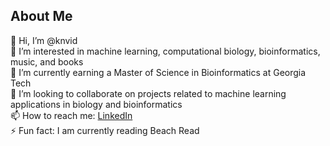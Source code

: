 ## About Me
👋 Hi, I’m @knvid \
👀 I’m interested in machine learning, computational biology, bioinformatics, music, and books \
🌱 I’m currently earning a Master of Science in Bioinformatics at Georgia Tech \
💞️ I’m looking to collaborate on projects related to machine learning applications in biology and bioinformatics \
📫 How to reach me: [LinkedIn](https://www.linkedin.com/in/vidhya-kewale-8459511a2 "My LinkedIn!")\
⚡ Fun fact: I am currently reading Beach Read
